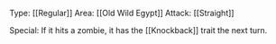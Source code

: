 Type: [[Regular]]
Area: [[Old Wild Egypt]]
Attack: [[Straight]]

Special: If it hits a zombie, it has the [[Knockback]] trait the next turn.